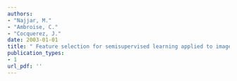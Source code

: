 ```yaml
---
authors: 
- "Najjar, M."
- "Ambroise, C."
- "Cocquerez, J."
date: 2003-01-01
title: " Feature selection for semisupervised learning applied to image retrieval "
publication_types:
- 1
url_pdf: ''
---
```

